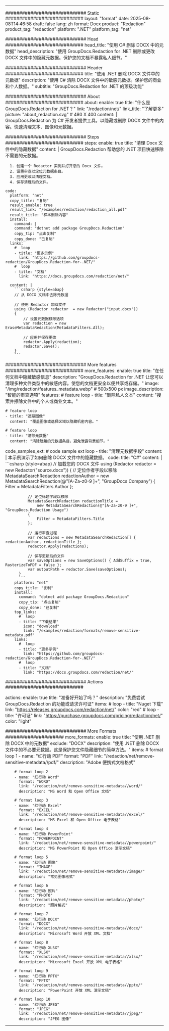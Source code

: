 
---
############################# Static ############################
layout: "format"
date:  2025-08-08T14:46:58
draft: false
lang: zh
format: Docx
product: "Redaction"
product_tag: "redaction"
platform: ".NET"
platform_tag: "net"

############################# Head ############################
head_title: "使用 C# 删除 DOCX 中的元数据"
head_description: "使用 GroupDocs.Redaction for .NET 删除或更改 DOCX 文件中的隐藏元数据。保护您的文档不暴露私人细节。"

############################# Header ############################
title: "使用 .NET 删除 DOCX 文件中的元数据" 
description: "使用 C# 清除 DOCX 文件中的敏感元数据。保护您的商业和个人数据。"
subtitle: "GroupDocs.Redaction for .NET 的顶级功能" 

############################# About ############################
about:
    enable: true
    title: "什么是 GroupDocs.Redaction for .NET？"
    link: "/redaction/net/"
    link_title: "了解更多"
    picture: "about_redaction.svg" # 480 X 400
    content: |
       GroupDocs.Redaction 为 C# 开发者提供工具，以隐藏或删除 DOCX 文件中的内容。快速清理文本、图像和元数据。

############################# Steps ############################
steps:
    enable: true
    title: "清理 Docx 文件中的隐藏数据"
    content: |
      GroupDocs.Redaction 帮助您的 .NET 项目快速移除不需要的元数据。
      
      1. 创建一个 Redactor 实例并打开您的 Docx 文件。
      2. 设置审查以定位元数据条目。
      3. 应用更改以清理文档。
      4. 保存清理后的文件。
   
    code:
      platform: "net"
      copy_title: "复制"
      result_enable: true
      result_link: "/examples/redaction/redaction_all.pdf"
      result_title: "样本删除内容"
      install:
        command: |
        command: "dotnet add package GroupDocs.Redaction"
        copy_tip: "点击复制"
        copy_done: "已复制"
      links:
        #  loop
        - title: "更多示例"
          link: "https://github.com/groupdocs-redaction/GroupDocs.Redaction-for-.NET/"
        #  loop
        - title: "文档"
          link: "https://docs.groupdocs.com/redaction/net/"
          
      content: |
        ```csharp {style=abap}
        // 从 DOCX 文档中去除元数据

        // 使用 Redactor 加载文件
        using (Redactor redactor  = new Redactor("input.docx"))
        {
            // 设置元数据移除选项
            var redaction = new EraseMetadataRedaction(MetadataFilters.All);
            
            // 应用并保存更改
            redactor.Apply(redaction);
            redactor.Save();
        }
        ```            


############################# More features ############################
more_features:
  enable: true
  title: "在任何文档中隐藏敏感信息"
  description: "GroupDocs.Redaction for .NET 让您可以清理多种文件类型中的敏感内容。使您的文档更安全以便共享或存储。"
  image: "/img/redaction/features_metadata.webp" # 500x500 px
  image_description: "智能的审查选项"
  features:
    # feature loop
    - title: "删除私人文本"
      content: "搜索并擦除文件中的个人或商业文本。"

    # feature loop
    - title: "遮蔽图像"
      content: "覆盖图像或选择区域以隐藏机密内容。"

    # feature loop
    - title: "清除元数据"
      content: "清除隐藏的元数据条目，避免泄露背景细节。"
      
  code_samples_ext:
    # code sample ext loop
    - title: "清理元数据字段"
      content: |
        本示例演示了如何删除 DOCX 文件中的隐藏数据。
      code:
        title: "C#"
        content: |
          ```csharp {style=abap}
          //  加载您的 DOCX 文件
          using (Redactor redactor  = new Redactor("source.docx"))
          {
              // 定位作者字段以移除
              MetadataSearchRedaction redactionAuthor = 
                  new MetadataSearchRedaction(@"[A-Za-z0-9 ]+", "GroupDocs Company")
              {
                  Filter = MetadataFilters.Author
              };

              // 定位标题字段以移除
              MetadataSearchRedaction redactionTitle = 
                  new MetadataSearchRedaction(@"[A-Za-z0-9 ]+", "GroupDocs.Redaction Usage")
              {
                  Filter = MetadataFilters.Title
              };

              // 运行审查过程
              var redactions = new MetadataSearchRedaction[] { redactionAuthor, redactionTitle };
              redactor.Apply(redactions);

              // 保存更新后的文件
              var saveOptions = new SaveOptions() { AddSuffix = true, RasterizeToPDF = false };
              var outputPath = redactor.Save(saveOptions);
          }
          ```
        platform: "net"
        copy_title: "复制"
        install:
          command: "dotnet add package GroupDocs.Redaction"
          copy_tip: "点击复制"
          copy_done: "已复制"
        top_links:
          #  loop
          - title: "下载结果"
            icon: "download"
            link: "/examples/redaction/formats/remove-sensitive-metadata.pdf"
        links:
          #  loop
          - title: "更多示例"
            link: "https://github.com/groupdocs-redaction/GroupDocs.Redaction-for-.NET/"
          #  loop
          - title: "文档"
            link: "https://docs.groupdocs.com/redaction/net/"


############################# Actions ############################

actions:
  enable: true
  title: "准备好开始了吗？"
  description: "免费尝试 GroupDocs.Redaction 的功能或请求许可证"
  items:
    #  loop
    - title: "Nuget 下载"
      link: "https://releases.groupdocs.com/redaction/net/"
      color: "red"
        #  loop
    - title: "许可证"
      link: "https://purchase.groupdocs.com/pricing/redaction/net/"
      color: "light"


############################# More Formats #####################
more_formats:
    enable: true
    title: "使用 .NET 删除 DOCX 中的元数据"
    exclude: "DOCX"
    description: "使用 .NET 删除 DOCX 文件中的不必要元数据。这是保护您文件隐藏细节的简单方法。"
    items: 
        # format loop 1
        - name: "红行动 PDF"
          format: "PDF"
          link: "/redaction/net/remove-sensitive-metadata//pdf/"
          description: "Adobe 便携式文档格式"

        # format loop 2
        - name: "红行动 Word"
          format: "WORD"
          link: "/redaction/net/remove-sensitive-metadata//word/"
          description: "MS Word 和 Open Office 文档"
          
        # format loop 3
        - name: "红行动 Excel"
          format: "EXCEL"
          link: "/redaction/net/remove-sensitive-metadata//excel/"
          description: "MS Excel 和 Open Office 电子表格"

        # format loop 4
        - name: "红行动 PowerPoint"
          format: "POWERPOINT"
          link: "/redaction/net/remove-sensitive-metadata//powerpoint/"
          description: "MS PowerPoint 和 Open Office 演示文稿"

        # format loop 5
        - name: "红行动 图像"
          format: "IMAGE"
          link: "/redaction/net/remove-sensitive-metadata//image/"
          description: "常见图像格式"

        # format loop 6
        - name: "红行动 照片"
          format: "PHOTO"
          link: "/redaction/net/remove-sensitive-metadata//photo/"
          description: "照片格式"

        # format loop 7
        - name: "红行动 DOCX"
          format: "DOCX"
          link: "/redaction/net/remove-sensitive-metadata//docx/"
          description: "Microsoft Word 开放 XML 文档"
          
        # format loop 8
        - name: "红行动 XLSX"
          format: "XLSX"
          link: "/redaction/net/remove-sensitive-metadata//xlsx/"
          description: "Microsoft Excel 开放 XML 电子表格"
          
        # format loop 9
        - name: "红行动 PPTX"
          format: "PPTX"
          link: "/redaction/net/remove-sensitive-metadata//pptx/"
          description: "PowerPoint 开放 XML 演示文稿"

        # format loop 10
        - name: "红行动 JPEG"
          format: "JPEG"
          link: "/redaction/net/remove-sensitive-metadata//jpeg/"
          description: "JPEG 图像"


---